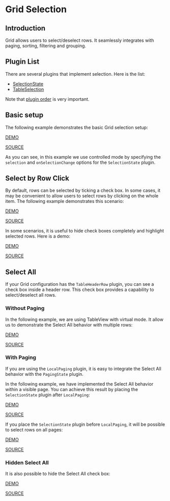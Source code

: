 # Grid Selection

## Introduction

Grid allows users to select/deselect rows. It seamlessly integrates with paging, sorting, filtering and grouping.

## Plugin List

There are several plugins that implement selection. Here is the list:
- [SelectionState](../reference/selection-state.md)
- [TableSelection](../reference/table-selection.md)

Note that [plugin order](../README.md#plugin-order) is very important.

## Basic setup

The following example demonstrates the basic Grid selection setup:

[DEMO](http://devexpress.github.io/devextreme-reactive/react/grid/demos/#/selection/basic)

[SOURCE](https://github.com/DevExpress/devextreme-reactive/tree/master/packages/dx-react-demos/src/bootstrap3/selection/basic.jsx)

As you can see, in this example we use controlled mode by specifying the `selection` and `onSelectionChange` options for the `SelectionState` plugin.

## Select by Row Click

By default, rows can be selected by ticking a check box. In some cases, it may be convenient to allow users to select rows by clicking on the whole item. The following example demonstrates this scenario:

[DEMO](http://devexpress.github.io/devextreme-reactive/react/grid/demos/#/selection/select-by-row-click)

[SOURCE](https://github.com/DevExpress/devextreme-reactive/tree/master/packages/dx-react-demos/src/bootstrap3/selection/select-by-row-click.jsx)

In some scenarios, it is useful to hide check boxes completely and highlight selected rows. Here is a demo:

[DEMO](http://devexpress.github.io/devextreme-reactive/react/grid/demos/#/selection/hidden-checkboxes)

[SOURCE](https://github.com/DevExpress/devextreme-reactive/tree/master/packages/dx-react-demos/src/bootstrap3/selection/hidden-checkboxes.jsx)

## Select All

If your Grid configuration has the `TableHeaderRow` plugin, you can see a check box inside a header row. This check box provides a capability to select/deselect all rows.

### Without Paging

In the following example, we are using TableView with virtual mode. It allow us to demonstrate the Select All behavior with multiple rows:

[DEMO](http://devexpress.github.io/devextreme-reactive/react/grid/demos/#/selection/select-all-virtual)

[SOURCE](https://github.com/DevExpress/devextreme-reactive/tree/master/packages/dx-react-demos/src/bootstrap3/selection/select-all-virtual.jsx)

### With Paging

If you are using the `LocalPaging` plugin, it is easy to integrate the Select All behavior with the `PagingState` plugin.

In the following example, we have implemented the Select All behavior within a visible page. You can achieve this result by placing the `SelectionState` plugin after `LocalPaging`:

[DEMO](http://devexpress.github.io/devextreme-reactive/react/grid/demos/#/selection/select-all-by-page)

[SOURCE](https://github.com/DevExpress/devextreme-reactive/tree/master/packages/dx-react-demos/src/bootstrap3/selection/select-all-by-page.jsx)

If you place the `SelectionState` plugin before `LocalPaging`, it will be possible to select rows on all pages:

[DEMO](http://devexpress.github.io/devextreme-reactive/react/grid/demos/#/selection/select-all-by-all-pages)

[SOURCE](https://github.com/DevExpress/devextreme-reactive/tree/master/packages/dx-react-demos/src/bootstrap3/selection/select-all-by-all-pages.jsx)

### Hidden Select All

It is also possible to hide the Select All check box:

[DEMO](http://devexpress.github.io/devextreme-reactive/react/grid/demos/#/selection/hidden-select-all)

[SOURCE](https://github.com/DevExpress/devextreme-reactive/tree/master/packages/dx-react-demos/src/bootstrap3/selection/hidden-select-all.jsx)

